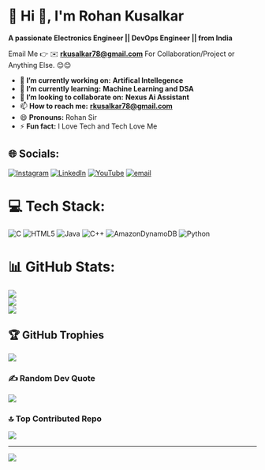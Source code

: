 # 💫 Hi 👋, I'm Rohan Kusalkar
**A passionate Electronics Engineer || DevOps Engineer || from India**

Email Me 👉 ✉️ **rkusalkar78@gmail.com** For Collaboration/Project or Anything Else. 😊😊

- 🔭 **I’m currently working on:** **Artifical Intellegence**
- 🌱 **I’m currently learning:** **Machine Learning and DSA**
- 👯 **I’m looking to collaborate on:** **Nexus Ai Assistant**
- 📫 **How to reach me:** **rkusalkar78@gmail.com**
- 😄 **Pronouns:** Rohan Sir
- ⚡ **Fun fact:** I Love Tech and Tech Love Me

## 🌐 Socials:
[![Instagram](https://img.shields.io/badge/Instagram-%23E4405F.svg?logo=Instagram&logoColor=white)](https://instagram.com/https://www.instagram.com/rohhann.6) [![LinkedIn](https://img.shields.io/badge/LinkedIn-%230077B5.svg?logo=linkedin&logoColor=white)](https://linkedin.com/in/rohan-kusalkar-455ab1329) [![YouTube](https://img.shields.io/badge/YouTube-%23FF0000.svg?logo=YouTube&logoColor=white)](https://youtube.com/@@rohankusalkar7030) [![email](https://img.shields.io/badge/Email-D14836?logo=gmail&logoColor=white)](mailto:rkusalkar78@gmail.com) 

# 💻 Tech Stack:
![C](https://img.shields.io/badge/c-%2300599C.svg?style=for-the-badge&logo=c&logoColor=white) ![HTML5](https://img.shields.io/badge/html5-%23E34F26.svg?style=for-the-badge&logo=html5&logoColor=white) ![Java](https://img.shields.io/badge/java-%23ED8B00.svg?style=for-the-badge&logo=openjdk&logoColor=white) ![C++](https://img.shields.io/badge/c++-%2300599C.svg?style=for-the-badge&logo=c%2B%2B&logoColor=white) ![AmazonDynamoDB](https://img.shields.io/badge/Amazon%20DynamoDB-4053D6?style=for-the-badge&logo=Amazon%20DynamoDB&logoColor=white)  ![Python](https://img.shields.io/badge/python-3670A0?style=for-the-badge&logo=python&logoColor=ffdd54)
# 📊 GitHub Stats:
![](https://github-readme-stats.vercel.app/api?username=rskusalkar78&theme=dark&hide_border=false&include_all_commits=false&count_private=false)<br/>
![](https://nirzak-streak-stats.vercel.app/?user=rskusalkar78&theme=dark&hide_border=false)<br/>
![](https://github-readme-stats.vercel.app/api/top-langs/?username=rskusalkar78&theme=dark&hide_border=false&include_all_commits=false&count_private=false&layout=compact)

## 🏆 GitHub Trophies
![](https://github-profile-trophy.vercel.app/?username=rskusalkar78&theme=radical&no-frame=false&no-bg=true&margin-w=4)

### ✍️ Random Dev Quote
![](https://quotes-github-readme.vercel.app/api?type=horizontal&theme=radical)

### 🔝 Top Contributed Repo
![](https://github-contributor-stats.vercel.app/api?username=rskusalkar78&limit=5&theme=dark&combine_all_yearly_contributions=true)

---
[![](https://visitcount.itsvg.in/api?id=rskusalkar78&icon=0&color=13)](https://visitcount.itsvg.in)

<!-- Proudly created with GPRM ( https://gprm.itsvg.in ) -->
